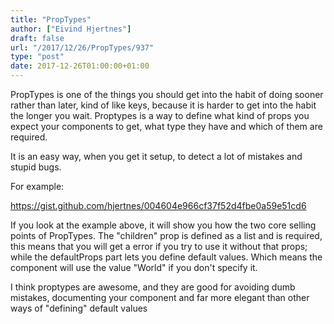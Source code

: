 ```yaml
---
title: "PropTypes"
author: ["Eivind Hjertnes"]
draft: false
url: "/2017/12/26/PropTypes/937"
type: "post"
date: 2017-12-26T01:00:00+01:00
---
```


PropTypes is one of the things you should get into the habit of doing
sooner rather than later, kind of like keys, because it is harder to get
into the habit the longer you wait. Proptypes is a way to define what
kind of props you expect your components to get, what type they have and
which of them are required.

It is an easy way, when you get it setup, to detect a lot of mistakes
and stupid bugs.

For example:

<https://gist.github.com/hjertnes/004604e966cf37f52d4fbe0a59e51cd6>

If you look at the example above, it will show you how the two core
selling points of PropTypes. The "children" prop is defined as a list
and is required, this means that you will get a error if you try to use
it without that props; while the defaultProps part lets you define
default values. Which means the component will use the value "World" if
you don't specify it.

I think proptypes are awesome, and they are good for avoiding dumb
mistakes, documenting your component and far more elegant than other
ways of "defining" default values

